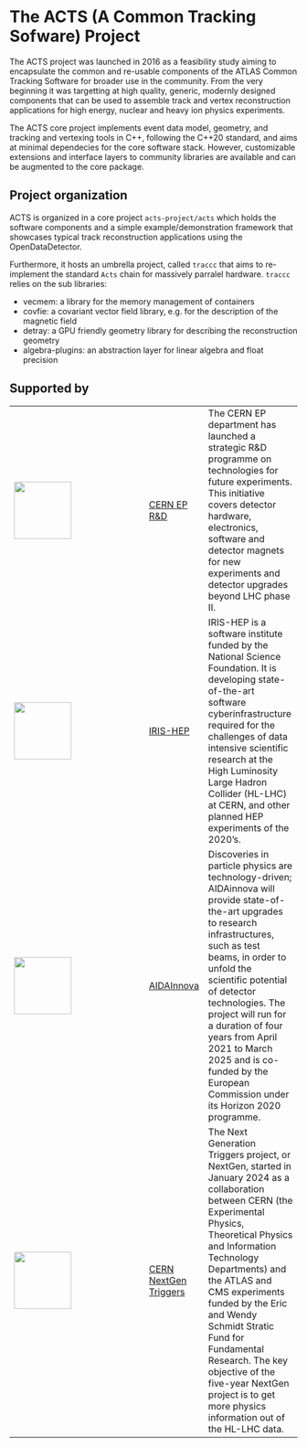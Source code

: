 # The ACTS (A Common Tracking Sofware) Project

The ACTS project was launched in 2016 as a feasibility study aiming to encapsulate the common and re-usable components of the ATLAS Common Tracking Software for broader use in the community. From the very beginning it was targetting at high quality, generic, modernly designed components that can be used to assemble track and vertex reconstruction applications for high energy, nuclear and heavy ion physics experiments.

The ACTS core project implements event data model, geometry, and tracking and vertexing tools in C++, following the C++20 standard, and aims at minimal dependecies for the core software stack. However, customizable extensions and interface layers to community libraries are available and can be augmented to the core package.

## Project organization

ACTS is organized in a core project `acts-project/acts` which holds the software components and a simple example/demonstration framework that showcases typical track reconstruction applications using the OpenDataDetector.

Furthermore, it hosts an umbrella project, called `traccc` that aims to re-implement the standard `Acts` chain for massively parralel hardware. `traccc` relies on the sub libraries:
 - vecmem: a library for the memory management of containers
 - covfie: a covariant vector field library, e.g. for the description of the magnetic field
 - detray: a GPU friendly geometry library for describing the reconstruction geometry
 - algebra-plugins: an abstraction layer for linear algebra and float precision

## Supported by

<table border=0>
 <tr>
 <td width=220><img src="https://github.com/user-attachments/assets/07a45daa-fbe7-4f3e-ab22-04f0e573279a" height="100"></td>
 <td><a href="https://ep-dep.web.cern.ch/node/7537">CERN EP R&D</a></td>
  <td>The CERN EP department has launched a strategic R&D programme on technologies for future experiments. This initiative covers detector hardware, electronics, software and detector magnets for new experiments and detector upgrades beyond LHC phase II.</td>
</tr>
<tr>
 <td width=220><img src="https://github.com/user-attachments/assets/e489d4d3-3772-411c-a34b-86cf121bd542" height="100"></td>
 <td><a href="https://iris-hep.org">IRIS-HEP</a></td>
 <td>IRIS-HEP is a software institute funded by the National Science Foundation. It is developing state-of-the-art software cyberinfrastructure required for the challenges of data intensive scientific research at the High Luminosity Large Hadron Collider (HL-LHC) at CERN, and other planned HEP experiments of the 2020’s.</td>
</tr>
<tr>
 <td width=220><img src="https://github.com/user-attachments/assets/a8ac4283-7cee-4622-b281-fa01dfd1619a" height="100"></td>
 <td><a href="https://aidainnova.web.cern.ch">AIDAInnova</a></td>
 <td>Discoveries in particle physics are technology-driven; AIDAinnova will provide state-of-the-art upgrades to research infrastructures, such as test beams, in order to unfold the scientific potential of detector technologies. The project will run for a duration of four years from April 2021 to March 2025 and is co-funded by the European Commission under its Horizon 2020 programme.</td>
</tr>
 <tr>
  <td width=22-><img src="https://github.com/user-attachments/assets/6da60999-a7e9-4837-b53a-970c38d517a5" height="100"></td>
  <td><a href="https://nextgentriggers.web.cern.ch">CERN NextGen Triggers</a></td>
  <td>The Next Generation Triggers project, or NextGen, started in January 2024 as a collaboration between CERN (the Experimental Physics, Theoretical Physics and Information Technology Departments) and the ATLAS and CMS experiments funded by the Eric and Wendy Schmidt Stratic Fund for Fundamental Research. The key objective of the five-year NextGen project is to get more physics information out of the HL-LHC data.</td>
 </tr>
</table>

